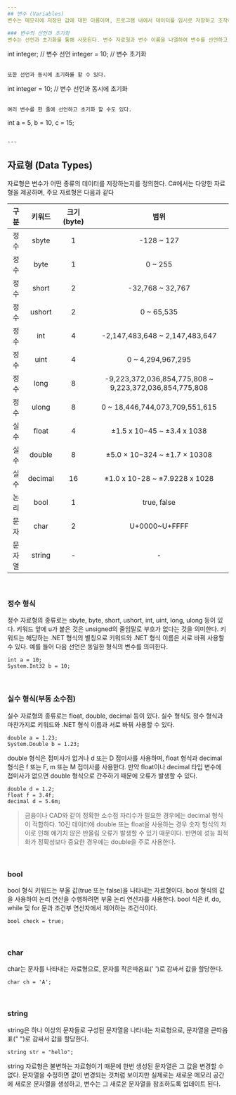 ```yaml
---
## 변수 (Variables)
변수는 메모리에 저장된 값에 대한 이름이며, 프로그램 내에서 데이터를 임시로 저장하고 조작하기 위해 사용된다. 

### 변수의 선언과 초기화
변수는 선언과 초기화를 통해 사용된다. 변수 자료형과 변수 이름을 나열하여 변수를 선언하고, 선언한 변수에 값을 할당하여 초기화 시킨다.
```
int integer; // 변수 선언
integer = 10; // 변수 초기화
```

또한 선언과 동시에 초기화를 할 수 있다.
```
int integer = 10; // 변수 선언과 동시에 초기화
```

여러 변수를 한 줄에 선언하고 초기화 할 수도 있다.
```
int a = 5, b = 10, c = 15;
```

---
```


## 자료형 (Data Types)

자료형은 변수가 어떤 종류의 데이터를 저장하는지를 정의한다. C#에서는 다양한 자료형을 제공하며, 주요 자료형은 다음과 같다

|  구분  | 키워드  | 크기 (byte) |                          범위                          |
| :----: | :-----: | :---------: | :----------------------------------------------------: |
|  정수  |  sbyte  |      1      |                       -128 ~ 127                       |
|  정수  |  byte   |      1      |                        0 ~ 255                         |
|  정수  |  short  |      2      |                    -32,768 ~ 32,767                    |
|  정수  | ushort  |      2      |                       0 ~ 65,535                       |
|  정수  |   int   |      4      |             -2,147,483,648 ~ 2,147,483,647             |
|  정수  |  uint   |      4      |                   0 ~ 4,294,967,295                    |
|  정수  |  long   |      8      | -9,223,372,036,854,775,808 ~ 9,223,372,036,854,775,808 |
|  정수  |  ulong  |      8      |             0 ~ 18,446,744,073,709,551,615             |
|  실수  |  float  |      4      |               ±1.5 x 10−45 ~ ±3.4 x 1038               |
|  실수  | double  |      8      |              ±5.0 × 10−324 ~ ±1.7 × 10308              |
|  실수  | decimal |     16      |             ±1.0 x 10-28 ~ ±7.9228 x 1028              |
|  논리  |  bool   |      1      |                      true, false                       |
|  문자  |  char   |      2      |                     U+0000~U+FFFF                      |
| 문자열 | string  |      -      |                           -                            |

<br>

### 정수 형식

정수 자료형의 종류로는 sbyte, byte, short, ushort, int, uint, long, ulong 등이 있다. 키워드 앞에 u가 붙은 것은 unsigned의 줄임말로 부호가 없다는 것을 의미한다.
키워드는 해당하는 .NET 형식의 별칭으로 키워드와 .NET 형식 이름은 서로 바꿔 사용할 수 있다. 예를 들어 다음 선언은 동일한 형식의 변수를 의미한다.

```
int a = 10;
System.Int32 b = 10;
```

<br>

### 실수 형식(부동 소수점)

실수 자료형의 종류로는 float, double, decimal 등이 있다.
실수 형식도 정수 형식과 마찬가지로 키워드와 .NET 형식 이름과 서로 바꿔 사용할 수 있다.

```
double a = 1.23;
System.Double b = 1.23;
```

double 형식은 접미사가 없거나 d 또는 D 접미사를 사용하며, float 형식과 decimal 형식은 f 또는 F, m 또는 M 접미사를 사용한다. 만약 float이나 decimal 타입 변수에 접미사가 없으면 double 형식으로 간주하기 때문에 오류가 발생할 수 있다.

```
double d = 1.2;
float f = 3.4f;
decimal d = 5.6m;
```

> 금융이나 CAD와 같이 정확한 소수점 자리수가 필요한 경우에는 decimal 형식이 적합하다. 10진 데이터에 double 또는 float을 사용하는 경우 숫자 형식의 차이로 인해 예기치 않은 반올림 오류가 발생할 수 있기 때문이다. 반면에 성능 최적화가 정확성보다 중요한 경우에는 double을 주로 사용한다.

<br>

### bool

bool 형식 키워드는 부울 값(true 또는 false)을 나타내는 자료형이다. bool 형식의 값을 사용하여 논리 연산을 수행하려면 부울 논리 연산자를 사용한다. bool 식은 if, do, while 및 for 문과 조건부 연산자에서 제어하는 조건식이다.

```
bool check = true;
```

<br>

### char

char는 문자를 나타내는 자료형으로, 문자를 작은따옴표(' ')로 감싸서 값을 할당한다.

```
char ch = 'A';
```

<br>

### string

string은 하나 이상의 문자들로 구성된 문자열을 나타내는 자료형으로, 문자열을 큰따옴표(" ")로 감싸서 값을 할당한다.

```
string str = "hello";
```

string 자료형은 불변하는 자료형이기 때문에 한번 생성된 문자열은 그 값을 변경할 수 없다. 문자열을 수정하면 값이 변경되는 것처럼 보이지만 실제로는 새로운 메모리 공간에 새로운 문자열을 생성하고, 변수는 그 새로운 문자열을 참조하도록 업데이트 된다.
